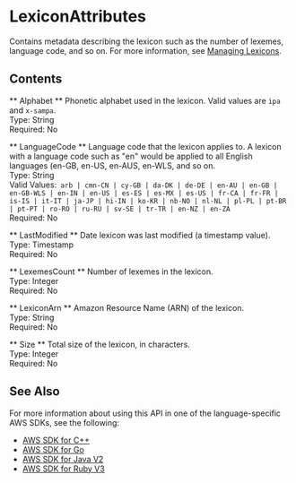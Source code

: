 # LexiconAttributes<a name="API_LexiconAttributes"></a>

Contains metadata describing the lexicon such as the number of lexemes, language code, and so on\. For more information, see [Managing Lexicons](https://docs.aws.amazon.com/polly/latest/dg/managing-lexicons.html)\.

## Contents<a name="API_LexiconAttributes_Contents"></a>

 ** Alphabet **   <a name="polly-Type-LexiconAttributes-Alphabet"></a>
Phonetic alphabet used in the lexicon\. Valid values are `ipa` and `x-sampa`\.  
Type: String  
Required: No

 ** LanguageCode **   <a name="polly-Type-LexiconAttributes-LanguageCode"></a>
Language code that the lexicon applies to\. A lexicon with a language code such as "en" would be applied to all English languages \(en\-GB, en\-US, en\-AUS, en\-WLS, and so on\.  
Type: String  
Valid Values:` arb | cmn-CN | cy-GB | da-DK | de-DE | en-AU | en-GB | en-GB-WLS | en-IN | en-US | es-ES | es-MX | es-US | fr-CA | fr-FR | is-IS | it-IT | ja-JP | hi-IN | ko-KR | nb-NO | nl-NL | pl-PL | pt-BR | pt-PT | ro-RO | ru-RU | sv-SE | tr-TR | en-NZ | en-ZA`   
Required: No

 ** LastModified **   <a name="polly-Type-LexiconAttributes-LastModified"></a>
Date lexicon was last modified \(a timestamp value\)\.  
Type: Timestamp  
Required: No

 ** LexemesCount **   <a name="polly-Type-LexiconAttributes-LexemesCount"></a>
Number of lexemes in the lexicon\.  
Type: Integer  
Required: No

 ** LexiconArn **   <a name="polly-Type-LexiconAttributes-LexiconArn"></a>
Amazon Resource Name \(ARN\) of the lexicon\.  
Type: String  
Required: No

 ** Size **   <a name="polly-Type-LexiconAttributes-Size"></a>
Total size of the lexicon, in characters\.  
Type: Integer  
Required: No

## See Also<a name="API_LexiconAttributes_SeeAlso"></a>

For more information about using this API in one of the language\-specific AWS SDKs, see the following:
+  [ AWS SDK for C\+\+](https://docs.aws.amazon.com/goto/SdkForCpp/polly-2016-06-10/LexiconAttributes) 
+  [ AWS SDK for Go](https://docs.aws.amazon.com/goto/SdkForGoV1/polly-2016-06-10/LexiconAttributes) 
+  [ AWS SDK for Java V2](https://docs.aws.amazon.com/goto/SdkForJavaV2/polly-2016-06-10/LexiconAttributes) 
+  [ AWS SDK for Ruby V3](https://docs.aws.amazon.com/goto/SdkForRubyV3/polly-2016-06-10/LexiconAttributes) 